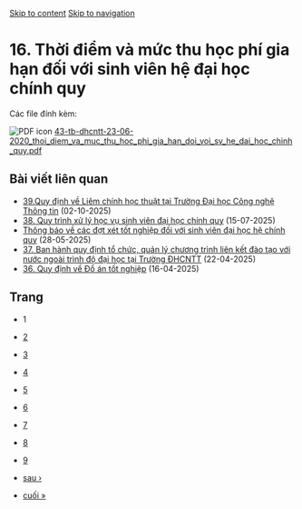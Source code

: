 [Skip to content](https://daa.uit.edu.vn/thongbao/16-thoi-diem-va-muc-thu-hoc-phi-gia-han-doi-voi-sinh-vien-he-dai-hoc-chinh-quy#main)
 [Skip to navigation](https://daa.uit.edu.vn/thongbao/16-thoi-diem-va-muc-thu-hoc-phi-gia-han-doi-voi-sinh-vien-he-dai-hoc-chinh-quy#main-nav)

16\. Thời điểm và mức thu học phí gia hạn đối với sinh viên hệ đại học chính quy
================================================================================

Các file đính kèm: 

 ![PDF icon](https://daa.uit.edu.vn/modules/file/icons/application-pdf.png "application/pdf") [43-tb-dhcntt-23-06-2020\_thoi\_diem\_va\_muc\_thu\_hoc\_phi\_gia\_han\_doi\_voi\_sv\_he\_dai\_hoc\_chinh\_quy.pdf](https://daa.uit.edu.vn/sites/daa/files/202309/43-tb-dhcntt-23-06-2020_thoi_diem_va_muc_thu_hoc_phi_gia_han_doi_voi_sv_he_dai_hoc_chinh_quy.pdf)

Bài viết liên quan
------------------

*   [39.Quy định về Liêm chính học thuật tại Trường Đại học Công nghệ Thông tin](https://daa.uit.edu.vn/39quy-dinh-ve-liem-chinh-hoc-thuat-tai-truong-dai-hoc-cong-nghe-thong-tin)
     (02-10-2025)
*   [38\. Quy trình xử lý học vụ sinh viên đại học chính quy](https://daa.uit.edu.vn/38-quy-trinh-xu-ly-hoc-vu-sinh-vien-dai-hoc-chinh-quy)
     (15-07-2025)
*   [Thông báo về các đợt xét tốt nghiệp đối với sinh viên đại học hệ chính quy](https://daa.uit.edu.vn/thong-bao-ve-cac-dot-xet-tot-nghiep-doi-voi-sinh-vien-dai-hoc-he-chinh-quy)
     (28-05-2025)
*   [37\. Ban hành quy định tổ chức, quản lý chương trình liên kết đào tạo với nước ngoài trình độ đại học tại Trường ĐHCNTT](https://daa.uit.edu.vn/37-ban-hanh-quy-dinh-chuc-quan-ly-chuong-trinh-lien-ket-dao-tao-voi-nuoc-ngoai-trinh-do-dai-hoc-tai)
     (22-04-2025)
*   [36\. Quy định về Đồ án tốt nghiệp](https://daa.uit.edu.vn/36-quy-dinh-ve-do-tot-nghiep)
     (16-04-2025)

Trang
-----

*   1
*   [2](https://daa.uit.edu.vn/thongbao/16-thoi-diem-va-muc-thu-hoc-phi-gia-han-doi-voi-sinh-vien-he-dai-hoc-chinh-quy?page=1 "Đến trang 2")
    
*   [3](https://daa.uit.edu.vn/thongbao/16-thoi-diem-va-muc-thu-hoc-phi-gia-han-doi-voi-sinh-vien-he-dai-hoc-chinh-quy?page=2 "Đến trang 3")
    
*   [4](https://daa.uit.edu.vn/thongbao/16-thoi-diem-va-muc-thu-hoc-phi-gia-han-doi-voi-sinh-vien-he-dai-hoc-chinh-quy?page=3 "Đến trang 4")
    
*   [5](https://daa.uit.edu.vn/thongbao/16-thoi-diem-va-muc-thu-hoc-phi-gia-han-doi-voi-sinh-vien-he-dai-hoc-chinh-quy?page=4 "Đến trang 5")
    
*   [6](https://daa.uit.edu.vn/thongbao/16-thoi-diem-va-muc-thu-hoc-phi-gia-han-doi-voi-sinh-vien-he-dai-hoc-chinh-quy?page=5 "Đến trang 6")
    
*   [7](https://daa.uit.edu.vn/thongbao/16-thoi-diem-va-muc-thu-hoc-phi-gia-han-doi-voi-sinh-vien-he-dai-hoc-chinh-quy?page=6 "Đến trang 7")
    
*   [8](https://daa.uit.edu.vn/thongbao/16-thoi-diem-va-muc-thu-hoc-phi-gia-han-doi-voi-sinh-vien-he-dai-hoc-chinh-quy?page=7 "Đến trang 8")
    
*   [9](https://daa.uit.edu.vn/thongbao/16-thoi-diem-va-muc-thu-hoc-phi-gia-han-doi-voi-sinh-vien-he-dai-hoc-chinh-quy?page=8 "Đến trang 9")
    
*   [sau ›](https://daa.uit.edu.vn/thongbao/16-thoi-diem-va-muc-thu-hoc-phi-gia-han-doi-voi-sinh-vien-he-dai-hoc-chinh-quy?page=1 "Đến trang kế sau")
    
*   [cuối »](https://daa.uit.edu.vn/thongbao/16-thoi-diem-va-muc-thu-hoc-phi-gia-han-doi-voi-sinh-vien-he-dai-hoc-chinh-quy?page=8 "Đến trang cuối cùng")
